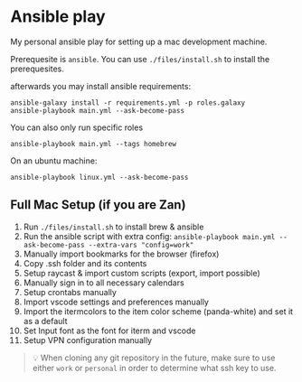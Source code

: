 # Ansible play

My personal ansible play for setting up a mac development machine.

Prerequesite is `ansible`. You can use `./files/install.sh` to install the prerequesites.

afterwards you may install ansible requirements:

```shell
ansible-galaxy install -r requirements.yml -p roles.galaxy
ansible-playbook main.yml --ask-become-pass
```

You can also only run specific roles

```shell
ansible-playbook main.yml --tags homebrew
```

On an ubuntu machine:

```shell
ansible-playbook linux.yml --ask-become-pass
```

## Full Mac Setup (if you are Zan)

1. Run `./files/install.sh` to install brew & ansible
2. Run the ansible script with extra config: `ansible-playbook main.yml --ask-become-pass --extra-vars "config=work"`
3. Manually import bookmarks for the browser (firefox)
4. Copy .ssh folder and its contents
5. Setup raycast & import custom scripts (export, import possible)
6. Manually sign in to all necessary calendars
7. Setup crontabs manually
8. Import vscode settings and preferences manually
9. Import the itermcolors to the item color scheme (panda-white) and set it as a default
10. Set Input font as the font for iterm and vscode
11. Setup VPN configuration manually

> 💡 When cloning any git repository in the future, make sure to use either `work` or `personal` in order to determine what ssh key to use.
